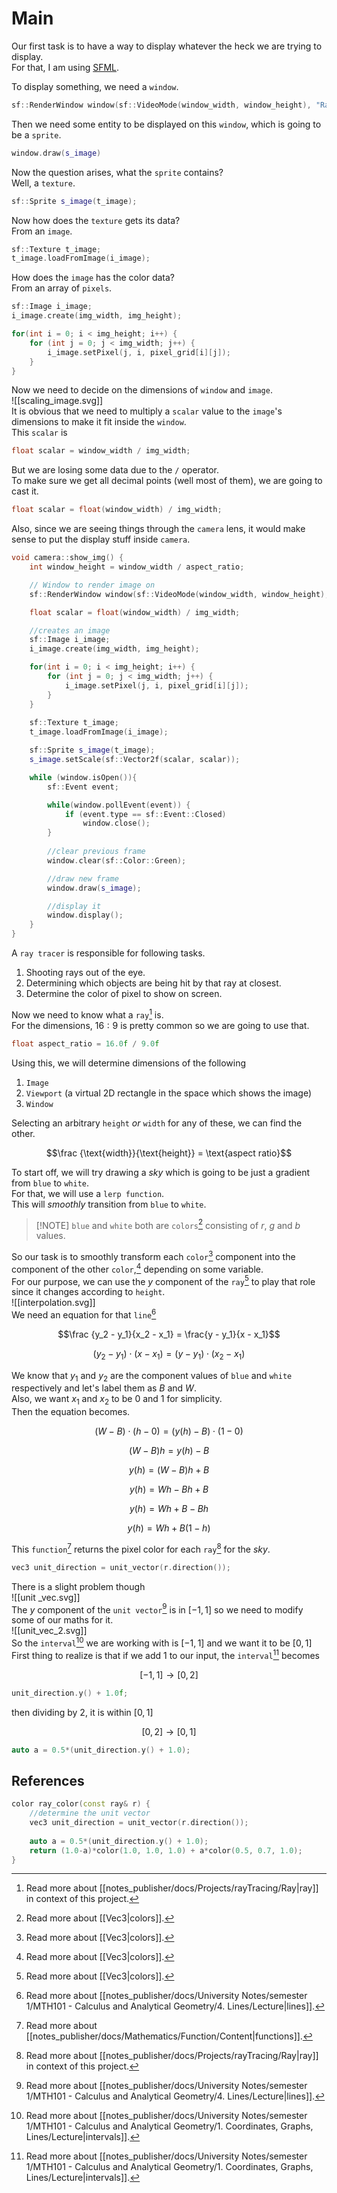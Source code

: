 # Main

Our first task is to have a way to display whatever the heck we are trying to display.  
For that, I am using [SFML](https://github.com/SFML/SFML).

To display something, we need a `window`.  

```cpp
sf::RenderWindow window(sf::VideoMode(window_width, window_height), "Ray Tracing", sf::Style::Default);
```

Then we need some entity to be displayed on this `window`, which is going to be a `sprite`.

```cpp
window.draw(s_image)
```

Now the question arises, what the `sprite` contains?  
Well, a `texture`.

```cpp
sf::Sprite s_image(t_image);
```

Now how does the `texture` gets its data?  
From an `image`.

```cpp
sf::Texture t_image;
t_image.loadFromImage(i_image);
```

How does the `image` has the color data?  
From an array of `pixels`.

```cpp
sf::Image i_image;
i_image.create(img_width, img_height);

for(int i = 0; i < img_height; i++) {
	for (int j = 0; j < img_width; j++) {
		i_image.setPixel(j, i, pixel_grid[i][j]);
	}
}
```

Now we need to decide on the dimensions of `window` and `image`.  
![[scaling_image.svg]]  
It is obvious that we need to multiply a `scalar` value to the `image`'s dimensions to make it fit inside the `window`.  
This `scalar` is

```cpp
float scalar = window_width / img_width;
```

But we are losing some data due to the `/` operator.  
To make sure we get all decimal points (well most of them), we are going to cast it.

```cpp
float scalar = float(window_width) / img_width;
```

Also, since we are seeing things through the `camera` lens, it would make sense to put the display stuff inside `camera`.

```cpp
void camera::show_img() {
    int window_height = window_width / aspect_ratio;

    // Window to render image on
    sf::RenderWindow window(sf::VideoMode(window_width, window_height), "Ray Tracing", sf::Style::Default);

    float scalar = float(window_width) / img_width;

    //creates an image
    sf::Image i_image;
    i_image.create(img_width, img_height);

    for(int i = 0; i < img_height; i++) {
        for (int j = 0; j < img_width; j++) {
            i_image.setPixel(j, i, pixel_grid[i][j]);
        }
    }
    
    sf::Texture t_image;
    t_image.loadFromImage(i_image);

    sf::Sprite s_image(t_image);
    s_image.setScale(sf::Vector2f(scalar, scalar));

    while (window.isOpen()){
        sf::Event event;

        while(window.pollEvent(event)) {
            if (event.type == sf::Event::Closed)
                window.close();
        }
        
		//clear previous frame
        window.clear(sf::Color::Green);

		//draw new frame
        window.draw(s_image);

		//display it
        window.display();
    }
}
```

A `ray tracer` is responsible for following tasks.

1. Shooting rays out of the eye.
2. Determining which objects are being hit by that ray at closest.
3. Determine the color of pixel to show on screen.

Now we need to know what a `ray`[^1] is.  
For the dimensions, $16 : 9$ is pretty common so we are going to use that.

```cpp
float aspect_ratio = 16.0f / 9.0f
```

Using this, we will determine dimensions of the following

1. `Image`
2. `Viewport` (a virtual 2D rectangle in the space which shows the image)
3. `Window`

Selecting an arbitrary `height` _or_ `width` for any of these, we can find the other.  

$$\frac {\text{width}}{\text{height}} = \text{aspect ratio}$$

To start off, we will try drawing a _sky_ which is going to be just a gradient from `blue` to `white`.  
For that, we will use a `lerp function`.  
This will _smoothly_ transition from `blue` to `white`.

> [!NOTE] `blue` and `white` both are `colors`[^2] consisting of $r$, $g$ and $b$ values.  

So our task is to smoothly transform each `color`[^2] component into the component of the other `color`,[^2] depending on some variable.  
For our purpose, we can use the $y$ component of the `ray`[^2] to play that role since it changes according to `height`.  
![[interpolation.svg]]  
We need an equation for that `line`[^3]  

$$\frac {y_2 - y_1}{x_2 - x_1} = \frac{y - y_1}{x - x_1}$$

$$(y_2 - y_1) \cdot (x - x_1) = (y - y_1) \cdot (x_2 - x_1)$$

We know that $y_1$ and $y_2$ are the component values of `blue` and `white` respectively and let's label them as $B$ and $W$.  
Also, we want $x_1$ and $x_2$ to be $0$ and $1$ for simplicity.  
Then the equation becomes.  

$$(W - B) \cdot (h - 0) = (y(h) - B) \cdot (1 - 0)$$

$$(W - B)h = y(h) - B$$

$$y(h) = (W - B)h + B$$

$$y(h) = Wh - Bh + B$$

$$y(h) = Wh + B - Bh$$

$$y(h) = Wh + B(1 - h)$$

This `function`[^4] returns the pixel color for each `ray`[^1] for the _sky_.

```cpp
vec3 unit_direction = unit_vector(r.direction());
```

There is a slight problem though  
![[unit _vec.svg]]  
The $y$ component of the `unit vector`[^3] is in $[-1, 1]$ so we need to modify some of our maths for it.  
![[unit_vec_2.svg]]  
So the `interval`[^5] we are working with is $[-1, 1]$ and we want it to be $[0, 1]$  
First thing to realize is that if we add $1$ to our input, the `interval`[^5] becomes  

$$[-1, 1] \to [0, 2]$$

```cpp
unit_direction.y() + 1.0f;
```

then dividing by $2$, it is within $[0, 1]$  

$$[0, 2] \to [0, 1]$$

```cpp
auto a = 0.5*(unit_direction.y() + 1.0);
```

## References

```cpp
color ray_color(const ray& r) {
	//determine the unit vector
	vec3 unit_direction = unit_vector(r.direction());
	
    auto a = 0.5*(unit_direction.y() + 1.0);
    return (1.0-a)*color(1.0, 1.0, 1.0) + a*color(0.5, 0.7, 1.0);
}
```

[^1]: Read more about [[notes_publisher/docs/Projects/rayTracing/Ray|ray]] in context of this project.
[^2]: Read more about [[Vec3|colors]].
[^3]: Read more about [[notes_publisher/docs/University Notes/semester 1/MTH101 - Calculus and Analytical Geometry/4. Lines/Lecture|lines]].
[^4]: Read more about [[notes_publisher/docs/Mathematics/Function/Content|functions]].
[^5]: Read more about [[notes_publisher/docs/University Notes/semester 1/MTH101 - Calculus and Analytical Geometry/1. Coordinates, Graphs, Lines/Lecture|intervals]].